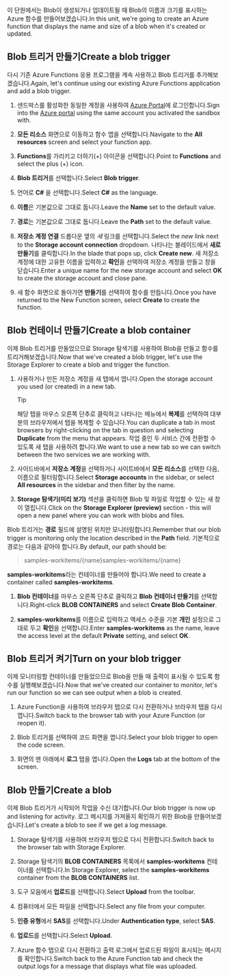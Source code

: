 <span data-ttu-id="f7c43-101">이 단원에서는 Blob이 생성되거나 업데이트될 때 Blob의 이름과 크기를 표시하는 Azure 함수를 만들어보겠습니다.</span><span class="sxs-lookup"><span data-stu-id="f7c43-101">In this unit, we're going to create an Azure function that displays the name and size of a blob when it's created or updated.</span></span>

## <a name="create-a-blob-trigger"></a><span data-ttu-id="f7c43-102">Blob 트리거 만들기</span><span class="sxs-lookup"><span data-stu-id="f7c43-102">Create a blob trigger</span></span>

<span data-ttu-id="f7c43-103">다시 기존 Azure Functions 응용 프로그램을 계속 사용하고 Blob 트리거를 추가해보겠습니다.</span><span class="sxs-lookup"><span data-stu-id="f7c43-103">Again, let's continue using our existing Azure Functions application and add a blob trigger.</span></span>

1. <span data-ttu-id="f7c43-104">샌드박스를 활성화한 동일한 계정을 사용하여 [Azure Portal](https://portal.azure.com/learn.docs.microsoft.com?azure-portal=true)에 로그인합니다.</span><span class="sxs-lookup"><span data-stu-id="f7c43-104">Sign into the [Azure portal](https://portal.azure.com/learn.docs.microsoft.com?azure-portal=true) using the same account you activated the sandbox with.</span></span>

1. <span data-ttu-id="f7c43-105">**모든 리소스** 화면으로 이동하고 함수 앱을 선택합니다.</span><span class="sxs-lookup"><span data-stu-id="f7c43-105">Navigate to the **All resources** screen and select your function app.</span></span>

1. <span data-ttu-id="f7c43-106">**Functions**를 가리키고 더하기(+) 아이콘을 선택합니다.</span><span class="sxs-lookup"><span data-stu-id="f7c43-106">Point to **Functions** and select the plus (+) icon.</span></span>

1. <span data-ttu-id="f7c43-107">**Blob 트리거**를 선택합니다.</span><span class="sxs-lookup"><span data-stu-id="f7c43-107">Select **Blob trigger**.</span></span>

1. <span data-ttu-id="f7c43-108">언어로 **C#** 을 선택합니다.</span><span class="sxs-lookup"><span data-stu-id="f7c43-108">Select **C#** as the language.</span></span>

1. <span data-ttu-id="f7c43-109">**이름**은 기본값으로 그대로 둡니다.</span><span class="sxs-lookup"><span data-stu-id="f7c43-109">Leave the **Name** set to the default value.</span></span>

1. <span data-ttu-id="f7c43-110">**경로**는 기본값으로 그대로 둡니다.</span><span class="sxs-lookup"><span data-stu-id="f7c43-110">Leave the **Path** set to the default value.</span></span>

1. <span data-ttu-id="f7c43-111">**저장소 계정 연결** 드롭다운 옆의 _새_ 링크를 선택합니다.</span><span class="sxs-lookup"><span data-stu-id="f7c43-111">Select the _new_ link next to the **Storage account connection** dropdown.</span></span> <span data-ttu-id="f7c43-112">나타나는 블레이드에서 **새로 만들기**를 클릭합니다.</span><span class="sxs-lookup"><span data-stu-id="f7c43-112">In the blade that pops up, click **Create new**.</span></span> <span data-ttu-id="f7c43-113">새 저장소 계정에 대한 고유한 이름을 입력하고 **확인**을 선택하여 저장소 계정을 만들고 창을 닫습니다.</span><span class="sxs-lookup"><span data-stu-id="f7c43-113">Enter a unique name for the new storage account and select **OK** to create the storage account and close pane.</span></span>

1. <span data-ttu-id="f7c43-114">새 함수 화면으로 돌아가면 **만들기**를 선택하여 함수를 만듭니다.</span><span class="sxs-lookup"><span data-stu-id="f7c43-114">Once you have returned to the New Function screen, select **Create** to create the function.</span></span>

## <a name="create-a-blob-container"></a><span data-ttu-id="f7c43-115">Blob 컨테이너 만들기</span><span class="sxs-lookup"><span data-stu-id="f7c43-115">Create a blob container</span></span>

<span data-ttu-id="f7c43-116">이제 Blob 트리거를 만들었으므로 Storage 탐색기를 사용하여 Blob을 만들고 함수를 트리거해보겠습니다.</span><span class="sxs-lookup"><span data-stu-id="f7c43-116">Now that we've created a blob trigger, let's use the Storage Explorer to create a blob and trigger the function.</span></span>

1. <span data-ttu-id="f7c43-117">사용하거나 만든 저장소 계정을 새 탭에서 엽니다.</span><span class="sxs-lookup"><span data-stu-id="f7c43-117">Open the storage account you used (or created) in a new tab.</span></span>

    > [!TIP]
    > <span data-ttu-id="f7c43-118">해당 탭을 마우스 오른쪽 단추로 클릭하고 나타나는 메뉴에서 **복제**를 선택하여 대부분의 브라우저에서 탭을 복제할 수 있습니다.</span><span class="sxs-lookup"><span data-stu-id="f7c43-118">You can duplicate a tab in most browsers by right-clicking on the tab in question and selecting **Duplicate** from the menu that appears.</span></span> <span data-ttu-id="f7c43-119">작업 중인 두 서비스 간에 전환할 수 있도록 새 탭을 사용하려 합니다.</span><span class="sxs-lookup"><span data-stu-id="f7c43-119">We want to use a new tab so we can switch between the two services we are working with.</span></span>

1. <span data-ttu-id="f7c43-120">사이드바에서 **저장소 계정**을 선택하거나 사이트바에서 **모든 리소스**를 선택한 다음, 이름으로 필터링합니다.</span><span class="sxs-lookup"><span data-stu-id="f7c43-120">Select **Storage accounts** in the sidebar, or select **All resources** in the sidebar and then filter by the name.</span></span>

1. <span data-ttu-id="f7c43-121">**Storage 탐색기(미리 보기)** 섹션을 클릭하면 Blob 및 파일로 작업할 수 있는 새 창이 열립니다.</span><span class="sxs-lookup"><span data-stu-id="f7c43-121">Click on the **Storage Explorer (preview)** section - this will open a new panel where you can work with blobs and files.</span></span>

<span data-ttu-id="f7c43-122">Blob 트리거는 **경로** 필드에 설명된 위치만 모니터링합니다.</span><span class="sxs-lookup"><span data-stu-id="f7c43-122">Remember that our blob trigger is monitoring only the location described in the **Path** field.</span></span> <span data-ttu-id="f7c43-123">기본적으로 경로는 다음과 같아야 합니다.</span><span class="sxs-lookup"><span data-stu-id="f7c43-123">By default, our path should be:</span></span>

> <span data-ttu-id="f7c43-124">samples-workitems/{name}</span><span class="sxs-lookup"><span data-stu-id="f7c43-124">samples-workitems/{name}</span></span>

<span data-ttu-id="f7c43-125">**samples-workitems**라는 컨테이너를 만들어야 합니다.</span><span class="sxs-lookup"><span data-stu-id="f7c43-125">We need to create a container called **samples-workitems**.</span></span>

1. <span data-ttu-id="f7c43-126">**Blob 컨테이너**를 마우스 오른쪽 단추로 클릭하고 **Blob 컨테이너 만들기**를 선택합니다.</span><span class="sxs-lookup"><span data-stu-id="f7c43-126">Right-click **BLOB CONTAINERS** and select **Create Blob Container**.</span></span>

1. <span data-ttu-id="f7c43-127">**samples-workitems**를 이름으로 입력하고 액세스 수준을 기본 **개인** 설정으로 그대로 두고 **확인**을 선택합니다.</span><span class="sxs-lookup"><span data-stu-id="f7c43-127">Enter **samples-workitems** as the name, leave the access level at the default **Private** setting, and select **OK**.</span></span>

## <a name="turn-on-your-blob-trigger"></a><span data-ttu-id="f7c43-128">Blob 트리거 켜기</span><span class="sxs-lookup"><span data-stu-id="f7c43-128">Turn on your blob trigger</span></span>

<span data-ttu-id="f7c43-129">이제 모니터링할 컨테이너를 만들었으므로 Blob을 만들 때 출력이 표시될 수 있도록 함수를 실행해보겠습니다.</span><span class="sxs-lookup"><span data-stu-id="f7c43-129">Now that we've created our container to monitor, let's run our function so we can see output when a blob is created.</span></span>

1. <span data-ttu-id="f7c43-130">Azure Function을 사용하여 브라우저 탭으로 다시 전환하거나 브라우저 탭을 다시 엽니다.</span><span class="sxs-lookup"><span data-stu-id="f7c43-130">Switch back to the browser tab with your Azure Function (or reopen it).</span></span>

1. <span data-ttu-id="f7c43-131">Blob 트리거를 선택하여 코드 화면을 엽니다.</span><span class="sxs-lookup"><span data-stu-id="f7c43-131">Select your blob trigger to open the code screen.</span></span>

1. <span data-ttu-id="f7c43-132">화면의 맨 아래에서 **로그** 탭을 엽니다.</span><span class="sxs-lookup"><span data-stu-id="f7c43-132">Open the **Logs** tab at the bottom of the screen.</span></span>

## <a name="create-a-blob"></a><span data-ttu-id="f7c43-133">Blob 만들기</span><span class="sxs-lookup"><span data-stu-id="f7c43-133">Create a blob</span></span>

<span data-ttu-id="f7c43-134">이제 Blob 트리거가 시작되어 작업을 수신 대기합니다.</span><span class="sxs-lookup"><span data-stu-id="f7c43-134">Our blob trigger is now up and listening for activity.</span></span> <span data-ttu-id="f7c43-135">로그 메시지를 가져올지 확인하기 위한 Blob을 만들어보겠습니다.</span><span class="sxs-lookup"><span data-stu-id="f7c43-135">Let's create a blob to see if we get a log message.</span></span>

1. <span data-ttu-id="f7c43-136">Storage 탐색기를 사용하여 브라우저 탭으로 다시 전환합니다.</span><span class="sxs-lookup"><span data-stu-id="f7c43-136">Switch back to the browser tab with Storage Explorer.</span></span>

1. <span data-ttu-id="f7c43-137">Storage 탐색기의 **BLOB CONTAINERS** 목록에서 **samples-workitems** 컨테이너를 선택합니다.</span><span class="sxs-lookup"><span data-stu-id="f7c43-137">In Storage Explorer, select the **samples-workitems** container from the **BLOB CONTAINERS** list.</span></span>

1. <span data-ttu-id="f7c43-138">도구 모음에서 **업로드**를 선택합니다.</span><span class="sxs-lookup"><span data-stu-id="f7c43-138">Select **Upload** from the toolbar.</span></span>

1. <span data-ttu-id="f7c43-139">컴퓨터에서 모든 파일을 선택합니다.</span><span class="sxs-lookup"><span data-stu-id="f7c43-139">Select any file from your computer.</span></span>

1. <span data-ttu-id="f7c43-140">**인증 유형**에서 **SAS**를 선택합니다.</span><span class="sxs-lookup"><span data-stu-id="f7c43-140">Under **Authentication type**, select **SAS**.</span></span>

1. <span data-ttu-id="f7c43-141">**업로드**를 선택합니다.</span><span class="sxs-lookup"><span data-stu-id="f7c43-141">Select **Upload**.</span></span>

1. <span data-ttu-id="f7c43-142">Azure 함수 탭으로 다시 전환하고 출력 로그에서 업로드된 파일이 표시되는 메시지를 확인합니다.</span><span class="sxs-lookup"><span data-stu-id="f7c43-142">Switch back to the Azure Function tab and check the output logs for a message that displays what file was uploaded.</span></span>
